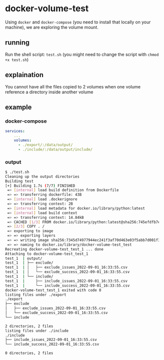 # docker-volume-test

Using `docker` and `docker-compose` (you need to install that locally on your machine), we are exploring the volume mount.

## running

Run the shell script: `test.sh` (you might need to change the script with `chmod +x test.sh`)

## explaination

You cannot have all the files copied to 2 volumes when one volume reference a directory inside another volume

## example

### docker-compose

```yml
services:
    ...
    volumes:
      - ./export/:/data/output/
      - ./include/:/data/output/include/
```
### output
```sh
$ ./test.sh
Cleaning up the output directories
Building test
[+] Building 1.7s (7/7) FINISHED
 => [internal] load build definition from Dockerfile                               0.0s
 => => transferring dockerfile: 43B                                                0.0s
 => [internal] load .dockerignore                                                  0.0s
 => => transferring context: 2B                                                    0.0s
 => [internal] load metadata for docker.io/library/python:latest                   1.4s
 => [internal] load build context                                                  0.0s
 => => transferring context: 14.84kB                                               0.0s
 => CACHED [1/3] FROM docker.io/library/python:latest@sha256:745efdfb7e4aac9a8422  0.0s
 => [2/3] COPY . /                                                                 0.0s
 => exporting to image                                                             0.1s
 => => exporting layers                                                            0.0s
 => => writing image sha256:7345d74977944ec241f3af70d463e03f5abb7d001f3c8de545ce4  0.0s
 => => naming to docker.io/library/docker-volume-test_test                         0.0s
Recreating docker-volume-test_test_1 ... done
Attaching to docker-volume-test_test_1
test_1  | output/
test_1  | ├── exclude/
test_1  | │   ├── exclude_issues_2022-09-01_16:33:55.csv
test_1  | │   └── exclude_success_2022-09-01_16:33:55.csv
test_1  | └── include/
test_1  |     ├── include_issues_2022-09-01_16:33:55.csv
test_1  |     └── include_success_2022-09-01_16:33:55.csv
docker-volume-test_test_1 exited with code 0
listing files under ./export
./export
├── exclude
│   ├── exclude_issues_2022-09-01_16:33:55.csv
│   └── exclude_success_2022-09-01_16:33:55.csv
└── include

2 directories, 2 files
listing files under ./include
./include
├── include_issues_2022-09-01_16:33:55.csv
└── include_success_2022-09-01_16:33:55.csv

0 directories, 2 files
```